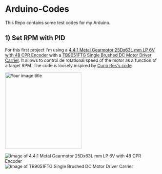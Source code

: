 # Arduino-Codes

This Repo contains some test codes for my Arduino.

## 1) Set RPM with PID

For this first project I'm using a [4.4:1 Metal Gearmotor 25Dx63L mm LP 6V with 48 CPR Encoder](https://www.pololu.com/product/4821) with a  [TB9051FTG Single Brushed DC Motor Driver Carrier](https://www.pololu.com/product/2997). It allows to control de rotational speed of the motor as a function of a target RPM. The code is loosely inspired by [Curio Res's code](https://curiores.com/dc-motor-control/)

<img src="https://a.pololu-files.com/picture/0J9890.600x480.jpg?c6dfea6448bb8ef0cef701de2d59b4d6" alt="Your image title" width="250"/>

![Image of 4.4:1 Metal Gearmotor 25Dx63L mm LP 6V with 48 CPR Encoder](https://a.pololu-files.com/picture/0J9890.600x480.jpg?c6dfea6448bb8ef0cef701de2d59b4d6)
![Image of TB9051FTG Single Brushed DC Motor Driver Carrier](https://a.pololu-files.com/picture/0J8733.600x480.jpg?6e24fd8931ba87add62991cc66c0975a)
